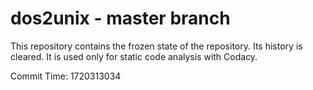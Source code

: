 # dos2unix - master branch

This repository contains the frozen state of the repository.
Its history is cleared. It is used only for static code
analysis with Codacy.

Commit Time: 1720313034